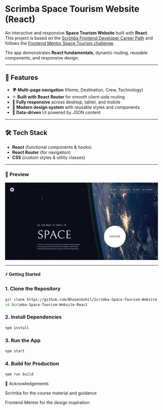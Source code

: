 # Scrimba Space Tourism Website (React)

An interactive and responsive **Space Tourism Website** built with **React**.  
This project is based on the [Scrimba Frontend Developer Career Path](https://scrimba.com/learn/frontend) and follows the [Frontend Mentor Space Tourism challenge](https://www.frontendmentor.io/challenges/space-tourism-multipage-website-gRWj1URZ3).  

The app demonstrates **React fundamentals**, dynamic routing, reusable components, and responsive design.

---

## 🚀 Features

- 🌍 **Multi-page navigation** (Home, Destination, Crew, Technology)  
- ⚛️ **Built with React Router** for smooth client-side routing  
- 📱 **Fully responsive** across desktop, tablet, and mobile  
- 🎨 **Modern design system** with reusable styles and components  
- 📂 **Data-driven** UI powered by JSON content  

---

## 🛠️ Tech Stack

- **React** (functional components & hooks)  
- **React Router** (for navigation)  
- **CSS** (custom styles & utility classes)  

---

### 📸 Preview

![Space Tourism Preview](public/assets/preview.png)

---

#### ⚡ Getting Started

### 1. Clone the Repository

```bash
git clone https://github.com/BhoomiGohil/Scrimba-Space-Tourism-Website-React.git
cd Scrimba-Space-Tourism-Website-React
```

### 2. Install Dependencies

```bash
npm install
```

### 3. Run the App

```bash
npm start
```

### 4. Build for Production

```bash
npm run build
```

🙏 Acknowledgements

Scrimba for the course material and guidance

Frontend Mentor for the design inspiration

